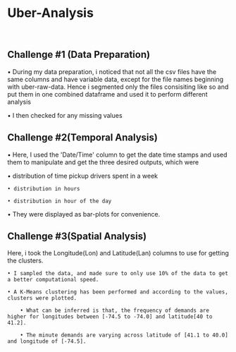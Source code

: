 # Uber-Analysis
﻿
## Challenge #1 (Data Preparation)

• During my data preparation, i noticed that not all the csv files have the same columns and have variable data, except for the file names beginning with uber-raw-data. Hence i segmented only the files consisiting like so and put them in one combined dataframe and used it to perform different analysis

• I then checked for any missing values

## Challenge #2(Temporal Analysis)

• Here, I used the 'Date/Time' column to get the date time stamps and used them to manipulate and get the three desired outputs, which were

• distribution of time pickup drivers spent in a week

    • distribution in hours
    
    • distribution in hour of the day
    
• They were displayed as bar-plots for convenience.

## Challenge #3(Spatial Analysis)

Here, i took the Longitude(Lon) and Latitude(Lan) columns to use for getting the clusters.

    • I sampled the data, and made sure to only use 10% of the data to get a better computational speed.
    
    • A K-Means clustering has been performed and according to the values, clusters were plotted.
    
        • What can be inferred is that, the frequency of demands are higher for longitudes between [-74.5 to -74.0] and latitude[40 to 41.2].
        
        • The minute demands are varying across latitude of [41.1 to 40.0] and longitude of [-74.5].
